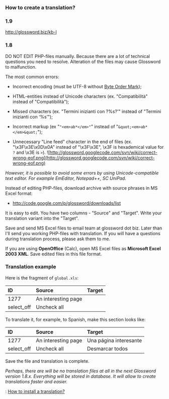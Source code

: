 ### How to create a translation? ###

### 1.9 ###

http://glossword.biz/kb-l

### 1.8 ###

DO NOT EDIT PHP-files manually. Because there are a lot of technical questions you need to resolve. Alteration of the files may cause Glossword to malfunction.

The most common errors:

  * Incorrect encoding (must be UTF-8 without [Byte Order Mark](http://en.wikipedia.org/wiki/Byte_Order_Mark));

  * HTML-entities instead of Unicode characters (ex. "Compatibilit&agrave;" instead of "Compatibilità");

  * Missed characters (ex. "Termini inizianti con ?%s?'" instead of "Termini inizianti con ‘%s’");

  * Incorrect markup (ex "`"<em>ab*</em>"`" instead of "`&quot;<em>ab*</em>&quot;`");

  * Unnecessary "Line feed" character in the end of files (ex. "\x3F\x3E\x0D\x0A" instead of "\x3F\x3E", \x3F is hexademical value for `?` and \x3E is `>`). ![http://glossword.googlecode.com/svn/wiki/correct-wrong-eof.png](http://glossword.googlecode.com/svn/wiki/correct-wrong-eof.png)

_However, it is possible to avoid some errors by using Unicode-compatible text editor. For example EmEditor, Notepad++, SC UniPad._


Instead of editing PHP-files, download archive with source phrases in MS Excel format:
  * http://code.google.com/p/glossword/downloads/list


It is easy to edit. You have two columns - "Source" and "Target".
Write your translation variant into the "Target".

Save and send MS Excel files to email team at glossword dot biz.
Later than I'll send you working PHP-files with translation.
If you will have a questions during translation process, please ask them to me.

If you are using **OpenOffice** (Calc), open MS Excel files as **Microsoft Excel 2003 XML**. Save edited files in this file format.


### Translation example ###

Here is the fragment of `global.xls`:

| ID | Source | Target |
|:---|:-------|:-------|
| 1277 | An interesting page |  |
| select\_off | Uncheck all |  |

To translate it, for example, to Spanish, make this section looks like:

| ID | Source | Target |
|:---|:-------|:-------|
| 1277 | An interesting page | Una página interesante |
| select\_off | Uncheck all | Desmarcar todos |

Save the file and translation is complete.

_Perhaps, there are will be no translation files at all in the next Glossword version 1.8.x. Everything will be stored in database. It will allow to create translations faster and easier._

: [How to install a translation?](KB2558745973eng.md)